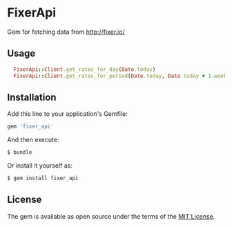 # FixerApi
Gem for fetching data from http://fixer.io/

## Usage
```ruby
  FixerApi::Client.get_rates_for_day(Date.today)
  FixerApi::Client.get_rates_for_period(Date.today, Date.today + 1.week)
```

## Installation
Add this line to your application's Gemfile:

```ruby
gem 'fixer_api'
```

And then execute:
```bash
$ bundle
```

Or install it yourself as:
```bash
$ gem install fixer_api
```

## License
The gem is available as open source under the terms of the [MIT License](http://opensource.org/licenses/MIT).
